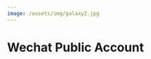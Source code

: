 ```yaml
---
image: /assets/img/galaxy2.jpg
---
```


# Wechat Public Account

<img style="display: block; margin: 0 auto;text-align: center;" src="/assets/img/wxgzh.png" alt="" />
